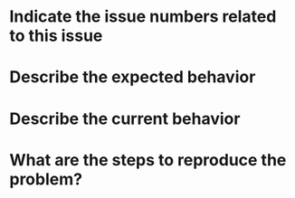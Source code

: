 # Indicate the issue numbers related to this issue

# Describe the expected behavior

# Describe the current behavior

# What are the steps to reproduce the problem?
